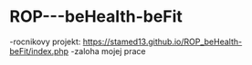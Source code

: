 # ROP---beHealth-beFit
-rocnikovy projekt: https://stamed13.github.io/ROP_beHealth-beFit/index.php
-zaloha mojej prace 
